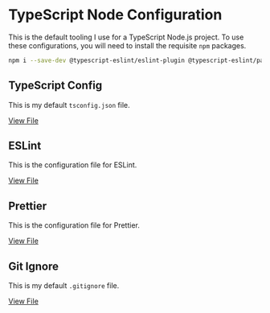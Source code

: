 # TypeScript Node Configuration

This is the default tooling I use for a TypeScript Node.js project. To use these configurations, you will need to install the requisite `npm` packages.

```bash
npm i --save-dev @typescript-eslint/eslint-plugin @typescript-eslint/parser eslint eslint-config-prettier eslint-plugin-prettier eslint-plugin-jsdoc prettier
```

## TypeScript Config

This is my default `tsconfig.json` file.

[View File](/node-ts-config/tsconfig.md)

## ESLint

This is the configuration file for ESLint.

[View File](/node-ts-config/eslint.md)

## Prettier

This is the configuration file for Prettier.

[View File](/node-ts-config/prettier.md)

## Git Ignore

This is my default `.gitignore` file.

[View File](/node-ts-config/gitignore.md)
